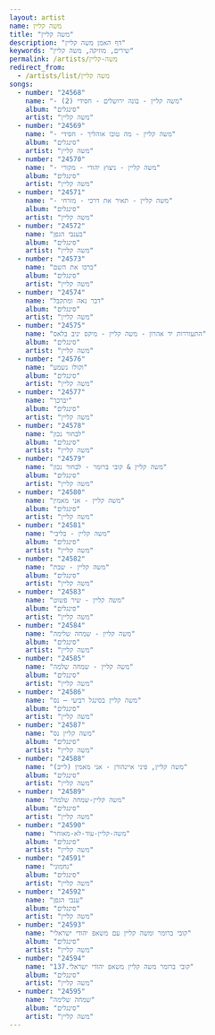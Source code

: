 ```yaml
---
layout: artist
name: משה קליין
title: "משה קליין"
description: "דף האמן משה קליין"
keywords: "שירים, מוזיקה, משה קליין"
permalink: /artists/משה-קליין
redirect_from:
  - /artists/list/משה קליין
songs:
  - number: "24568"
    name: "- משה קליין - בונה ירושלים - חסידי (2)"
    album: "סינגלים"
    artist: "משה קליין"
  - number: "24569"
    name: "- משה קליין - מה טובו אוהליך - חסידי"
    album: "סינגלים"
    artist: "משה קליין"
  - number: "24570"
    name: "- משה קליין - ניצוץ יהודי - מקורי"
    album: "סינגלים"
    artist: "משה קליין"
  - number: "24571"
    name: "- משה קליין - תאיר את דרכי - מזרחי"
    album: "סינגלים"
    artist: "משה קליין"
  - number: "24572"
    name: "בענבי הגפן"
    album: "סינגלים"
    artist: "משה קליין"
  - number: "24573"
    name: "ברכו את השם"
    album: "סינגלים"
    artist: "משה קליין"
  - number: "24574"
    name: "דבר נאה ומתקבל"
    album: "סינגלים"
    artist: "משה קליין"
  - number: "24575"
    name: "התעוררות יד אהרון - משה קליין - מיקס יניב בלאס"
    album: "סינגלים"
    artist: "משה קליין"
  - number: "24576"
    name: "וקולו נשמע"
    album: "סינגלים"
    artist: "משה קליין"
  - number: "24577"
    name: "יברכך"
    album: "סינגלים"
    artist: "משה קליין"
  - number: "24578"
    name: "לבחור נכון"
    album: "סינגלים"
    artist: "משה קליין"
  - number: "24579"
    name: "משה קליין & קובי ברומר - לבחור נכון"
    album: "סינגלים"
    artist: "משה קליין"
  - number: "24580"
    name: "משה קליין - אני מאמין"
    album: "סינגלים"
    artist: "משה קליין"
  - number: "24581"
    name: "משה קליין - בליבי"
    album: "סינגלים"
    artist: "משה קליין"
  - number: "24582"
    name: "משה קליין - שבת"
    album: "סינגלים"
    artist: "משה קליין"
  - number: "24583"
    name: "משה קליין - שיר פשוט"
    album: "סינגלים"
    artist: "משה קליין"
  - number: "24584"
    name: "משה קליין - שמחה שלימה"
    album: "סינגלים"
    artist: "משה קליין"
  - number: "24585"
    name: "משה קליין - שמחה שלמה"
    album: "סינגלים"
    artist: "משה קליין"
  - number: "24586"
    name: "משה קליין בסינגל רביעי – נס"
    album: "סינגלים"
    artist: "משה קליין"
  - number: "24587"
    name: "משה קליין נס"
    album: "סינגלים"
    artist: "משה קליין"
  - number: "24588"
    name: "משה קליין, פיני איינהורן - אני מאמין (לייב)"
    album: "סינגלים"
    artist: "משה קליין"
  - number: "24589"
    name: "משה קליין-שמחה שלמה"
    album: "סינגלים"
    artist: "משה קליין"
  - number: "24590"
    name: "משה-קליין-עוד-לא-מאוחר"
    album: "סינגלים"
    artist: "משה קליין"
  - number: "24591"
    name: "נחמוני"
    album: "סינגלים"
    artist: "משה קליין"
  - number: "24592"
    name: "ענבי הגפן"
    album: "סינגלים"
    artist: "משה קליין"
  - number: "24593"
    name: "קובי ברומר ומשה קליין עם משאפ יהודי ישראלי"
    album: "סינגלים"
    artist: "משה קליין"
  - number: "24594"
    name: "קובי ברומר משה קליין משאפ יהודי ישראלי.137"
    album: "סינגלים"
    artist: "משה קליין"
  - number: "24595"
    name: "שמחה שלימה"
    album: "סינגלים"
    artist: "משה קליין"
---
```

